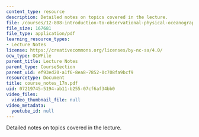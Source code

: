```yaml
---
content_type: resource
description: Detailed notes on topics covered in the lecture.
file: /courses/12-808-introduction-to-observational-physical-oceanography-fall-2004/072197455194ab11b25507cf6af34bb0_course_notes_17n.pdf
file_size: 167681
file_type: application/pdf
learning_resource_types:
- Lecture Notes
license: https://creativecommons.org/licenses/by-nc-sa/4.0/
ocw_type: OCWFile
parent_title: Lecture Notes
parent_type: CourseSection
parent_uid: ef93ed20-a1f6-8ea8-7852-0c708fa9bcf9
resourcetype: Document
title: course_notes_17n.pdf
uid: 07219745-5194-ab11-b255-07cf6af34bb0
video_files:
  video_thumbnail_file: null
video_metadata:
  youtube_id: null
---
```

Detailed notes on topics covered in the lecture.